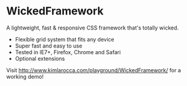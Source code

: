 WickedFramework
===============

A lightweight, fast & responsive CSS framework that's totally wicked.

* Flexible grid system that fits any device
* Super fast and easy to  use
* Tested in IE7+, Firefox, Chrome and Safari
* Optional extensions

Visit http://www.kimlarocca.com/playground/WickedFramework/ for a working demo!
